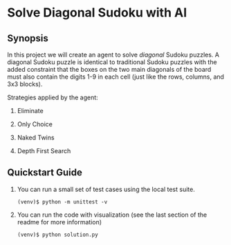 # Solve Diagonal Sudoku with AI

## Synopsis

In this project we will create an agent to solve _diagonal_ Sudoku puzzles. A diagonal Sudoku puzzle is identical to traditional Sudoku puzzles with the added constraint that the boxes on the two main diagonals of the board must also contain the digits 1-9 in each cell (just like the rows, columns, and 3x3 blocks).

Strategies applied by the agent:

1. Eliminate

2. Only Choice

3. Naked Twins

4. Depth First Search

## Quickstart Guide

1. You can run a small set of test cases using the local test suite.

    `(venv)$ python -m unittest -v`

2. You can run the code with visualization (see the last section of the readme for more information)

    `(venv)$ python solution.py`
